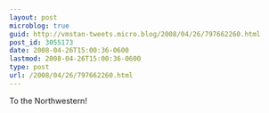 ```yaml
---
layout: post
microblog: true
guid: http://vmstan-tweets.micro.blog/2008/04/26/797662260.html
post_id: 3055173
date: 2008-04-26T15:00:36-0600
lastmod: 2008-04-26T15:00:36-0600
type: post
url: /2008/04/26/797662260.html
---
```

To the Northwestern!
